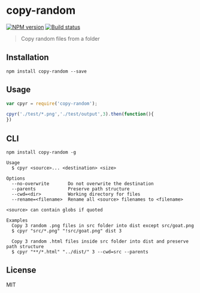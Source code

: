# copy-random

[![NPM version][npm-image]][npm-url]
[![Build status][travis-image]][travis-url]
<!-- [![Test coverage][coveralls-image]][coveralls-url] -->

> Copy random files from a folder

## Installation

```
npm install copy-random --save
```

## Usage

```javascript
var cpyr = require('copy-random');

cpyr('./test/*.png','./test/output',3).then(function(){
})
```

## CLI

```
npm install copy-random -g
```

```
Usage
  $ cpyr <source>... <destination> <size>

Options
  --no-overwrite       Do not overwrite the destination
  --parents            Preserve path structure
  --cwd=<dir>          Working directory for files
  --rename=<filename>  Rename all <source> filenames to <filename>

<source> can contain globs if quoted

Examples
  Copy 3 random .png files in src folder into dist except src/goat.png
  $ cpyr "src/*.png" "!src/goat.png" dist 3

  Copy 3 random .html files inside src folder into dist and preserve path structure
  $ cpyr "**/*.html" "../dist/" 3 --cwd=src --parents
```


## License

MIT

[npm-image]: https://img.shields.io/npm/v/copy-random.svg?style=flat-square
[npm-url]: https://npmjs.org/package/copy-random
[travis-image]: https://img.shields.io/travis/webcaetano/copy-random.svg?style=flat-square
[travis-url]: https://travis-ci.org/webcaetano/copy-random
<!-- [coveralls-image]: https://img.shields.io/coveralls/blakeembrey/copy-random.svg?style=flat 
[coveralls-url]: https://coveralls.io/r/blakeembrey/copy-random?branch=master
-->
